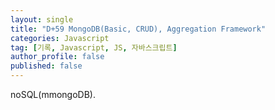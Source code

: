 ```yaml
---
layout: single
title: "D+59 MongoDB(Basic, CRUD), Aggregation Framework"
categories: Javascript
tag: [기록, Javascript, JS, 자바스크립트]
author_profile: false
published: false
---
```


noSQL(mmongoDB).
